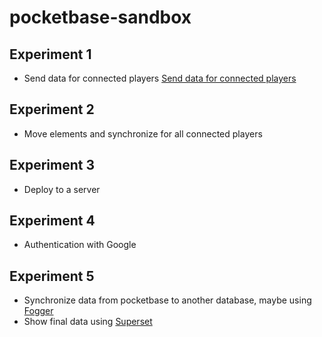 # pocketbase-sandbox

## Experiment 1 
- Send data for connected players
[Send data for connected players](experiment1-send-data-for-connected-players/readme.md)

## Experiment 2
- Move elements and synchronize for all connected players

## Experiment 3 
- Deploy to a server

## Experiment 4 
- Authentication with Google

## Experiment 5 
- Synchronize data from pocketbase to another database, maybe using [Fogger](https://github.com/TheSoftwareHouse/fogger)
- Show final data using [Superset](https://superset.apache.org)